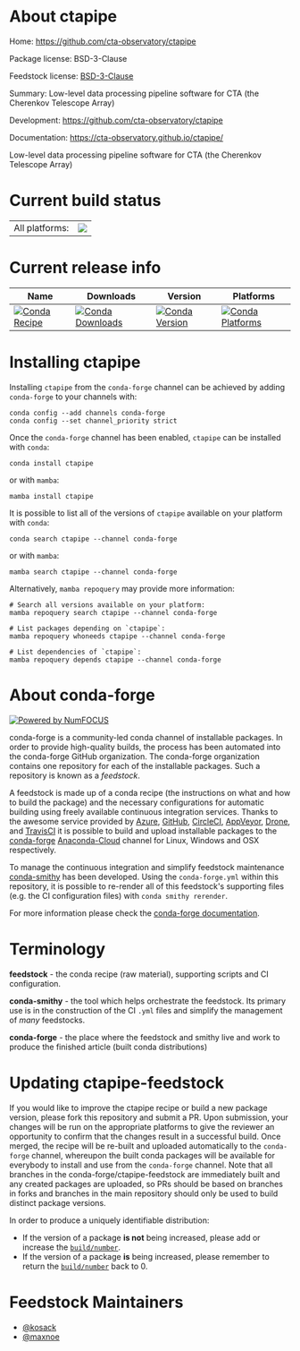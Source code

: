 About ctapipe
=============

Home: https://github.com/cta-observatory/ctapipe

Package license: BSD-3-Clause

Feedstock license: [BSD-3-Clause](https://github.com/conda-forge/ctapipe-feedstock/blob/main/LICENSE.txt)

Summary: Low-level data processing pipeline software for CTA (the Cherenkov Telescope Array)

Development: https://github.com/cta-observatory/ctapipe

Documentation: https://cta-observatory.github.io/ctapipe/

Low-level data processing pipeline software for CTA (the Cherenkov Telescope Array)


Current build status
====================


<table><tr><td>All platforms:</td>
    <td>
      <a href="https://dev.azure.com/conda-forge/feedstock-builds/_build/latest?definitionId=11035&branchName=main">
        <img src="https://dev.azure.com/conda-forge/feedstock-builds/_apis/build/status/ctapipe-feedstock?branchName=main">
      </a>
    </td>
  </tr>
</table>

Current release info
====================

| Name | Downloads | Version | Platforms |
| --- | --- | --- | --- |
| [![Conda Recipe](https://img.shields.io/badge/recipe-ctapipe-green.svg)](https://anaconda.org/conda-forge/ctapipe) | [![Conda Downloads](https://img.shields.io/conda/dn/conda-forge/ctapipe.svg)](https://anaconda.org/conda-forge/ctapipe) | [![Conda Version](https://img.shields.io/conda/vn/conda-forge/ctapipe.svg)](https://anaconda.org/conda-forge/ctapipe) | [![Conda Platforms](https://img.shields.io/conda/pn/conda-forge/ctapipe.svg)](https://anaconda.org/conda-forge/ctapipe) |

Installing ctapipe
==================

Installing `ctapipe` from the `conda-forge` channel can be achieved by adding `conda-forge` to your channels with:

```
conda config --add channels conda-forge
conda config --set channel_priority strict
```

Once the `conda-forge` channel has been enabled, `ctapipe` can be installed with `conda`:

```
conda install ctapipe
```

or with `mamba`:

```
mamba install ctapipe
```

It is possible to list all of the versions of `ctapipe` available on your platform with `conda`:

```
conda search ctapipe --channel conda-forge
```

or with `mamba`:

```
mamba search ctapipe --channel conda-forge
```

Alternatively, `mamba repoquery` may provide more information:

```
# Search all versions available on your platform:
mamba repoquery search ctapipe --channel conda-forge

# List packages depending on `ctapipe`:
mamba repoquery whoneeds ctapipe --channel conda-forge

# List dependencies of `ctapipe`:
mamba repoquery depends ctapipe --channel conda-forge
```


About conda-forge
=================

[![Powered by
NumFOCUS](https://img.shields.io/badge/powered%20by-NumFOCUS-orange.svg?style=flat&colorA=E1523D&colorB=007D8A)](https://numfocus.org)

conda-forge is a community-led conda channel of installable packages.
In order to provide high-quality builds, the process has been automated into the
conda-forge GitHub organization. The conda-forge organization contains one repository
for each of the installable packages. Such a repository is known as a *feedstock*.

A feedstock is made up of a conda recipe (the instructions on what and how to build
the package) and the necessary configurations for automatic building using freely
available continuous integration services. Thanks to the awesome service provided by
[Azure](https://azure.microsoft.com/en-us/services/devops/), [GitHub](https://github.com/),
[CircleCI](https://circleci.com/), [AppVeyor](https://www.appveyor.com/),
[Drone](https://cloud.drone.io/welcome), and [TravisCI](https://travis-ci.com/)
it is possible to build and upload installable packages to the
[conda-forge](https://anaconda.org/conda-forge) [Anaconda-Cloud](https://anaconda.org/)
channel for Linux, Windows and OSX respectively.

To manage the continuous integration and simplify feedstock maintenance
[conda-smithy](https://github.com/conda-forge/conda-smithy) has been developed.
Using the ``conda-forge.yml`` within this repository, it is possible to re-render all of
this feedstock's supporting files (e.g. the CI configuration files) with ``conda smithy rerender``.

For more information please check the [conda-forge documentation](https://conda-forge.org/docs/).

Terminology
===========

**feedstock** - the conda recipe (raw material), supporting scripts and CI configuration.

**conda-smithy** - the tool which helps orchestrate the feedstock.
                   Its primary use is in the construction of the CI ``.yml`` files
                   and simplify the management of *many* feedstocks.

**conda-forge** - the place where the feedstock and smithy live and work to
                  produce the finished article (built conda distributions)


Updating ctapipe-feedstock
==========================

If you would like to improve the ctapipe recipe or build a new
package version, please fork this repository and submit a PR. Upon submission,
your changes will be run on the appropriate platforms to give the reviewer an
opportunity to confirm that the changes result in a successful build. Once
merged, the recipe will be re-built and uploaded automatically to the
`conda-forge` channel, whereupon the built conda packages will be available for
everybody to install and use from the `conda-forge` channel.
Note that all branches in the conda-forge/ctapipe-feedstock are
immediately built and any created packages are uploaded, so PRs should be based
on branches in forks and branches in the main repository should only be used to
build distinct package versions.

In order to produce a uniquely identifiable distribution:
 * If the version of a package **is not** being increased, please add or increase
   the [``build/number``](https://docs.conda.io/projects/conda-build/en/latest/resources/define-metadata.html#build-number-and-string).
 * If the version of a package **is** being increased, please remember to return
   the [``build/number``](https://docs.conda.io/projects/conda-build/en/latest/resources/define-metadata.html#build-number-and-string)
   back to 0.

Feedstock Maintainers
=====================

* [@kosack](https://github.com/kosack/)
* [@maxnoe](https://github.com/maxnoe/)

